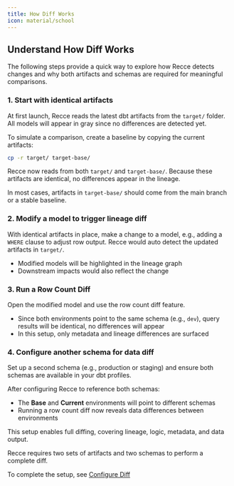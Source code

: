 ```yaml
---
title: How Diff Works
icon: material/school
---
```


## Understand How Diff Works

The following steps provide a quick way to explore how Recce detects changes and why both artifacts and schemas are required for meaningful comparisons.

### 1. Start with identical artifacts

At first launch, Recce reads the latest dbt artifacts from the `target/` folder. All models will appear in gray since no differences are detected yet.
<!-- <insert the signel env screenshot>  -->

To simulate a comparison, create a baseline by copying the current artifacts:

```bash
cp -r target/ target-base/
```

Recce now reads from both `target/` and `target-base/`. Because these artifacts are identical, no differences appear in the lineage.

In most cases, artifacts in `target-base/` should come from the main branch or a stable baseline.

### 2. Modify a model to trigger lineage diff

With identical artifacts in place, make a change to a model, e.g., adding a `WHERE` clause to adjust row output. Recce would auto detect the updated artifacts in `target/`.

- Modified models will be highlighted in the lineage graph
- Downstream impacts would also reflect the change
  
<!-- <insert modified lineage>  -->

### 3. Run a Row Count Diff

Open the modified model and use the row count diff feature.

- Since both environments point to the same schema (e.g., `dev`), query results will be identical, no differences will appear
- In this setup, only metadata and lineage differences are surfaced

### 4. Configure another schema for data diff

Set up a second schema (e.g., production or staging) and ensure both schemas are available in your dbt profiles.

After configuring Recce to reference both schemas:

- The **Base** and **Current** environments will point to different schemas
- Running a row count diff now reveals data differences between environments

This setup enables full diffing, covering lineage, logic, metadata, and data output.

Recce requires two sets of artifacts and two schemas to perform a complete diff.

To complete the setup, see [Configure Diff](./configure-diff.md)